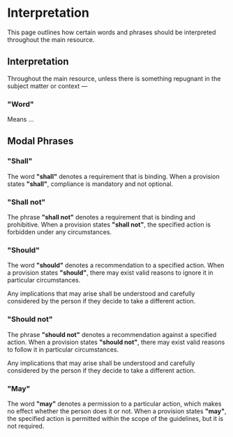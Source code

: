 # Interpretation

This page outlines how certain words and phrases should be interpreted throughout the main resource.

## Interpretation
Throughout the main resource, unless there is something repugnant in the subject matter or context —

### "Word"
Means ...

## Modal Phrases

### "Shall"
The word **"shall"** denotes a requirement that is binding. When a provision states **"shall"**, compliance is mandatory and not optional.

### "Shall not"
The phrase **"shall not"** denotes a requirement that is binding and prohibitive. When a provision states **"shall not"**, the specified action is forbidden under any circumstances.

### "Should"
The word **"should"** denotes a recommendation to a specified action. When a provision states **"should"**, there may exist valid reasons to ignore it in particular circumstances.

Any implications that may arise shall be understood and carefully considered by the person if they decide to take a different action.

### "Should not"
The phrase **"should not"** denotes a recommendation against a specified action. When a provision states **"should not"**, there may exist valid reasons to follow it in particular circumstances.

Any implications that may arise shall be understood and carefully considered by the person if they decide to take a different action.

### "May"
The word **"may"** denotes a permission to a particular action, which makes no effect whether the person does it or not. When a provision states **"may"**, the specified action is permitted within the scope of the guidelines, but it is not required.